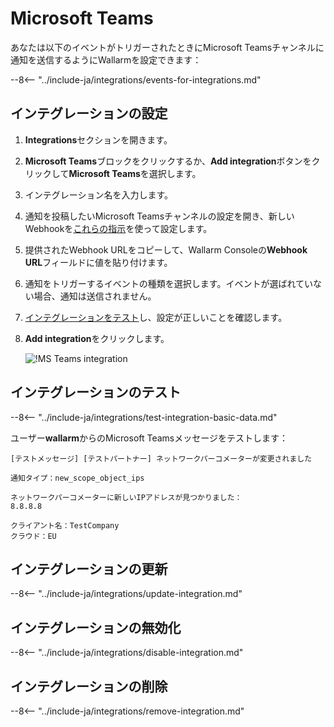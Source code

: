# Microsoft Teams

あなたは以下のイベントがトリガーされたときにMicrosoft Teamsチャンネルに通知を送信するようにWallarmを設定できます：

--8<-- "../include-ja/integrations/events-for-integrations.md"

## インテグレーションの設定

1. **Integrations**セクションを開きます。
2. **Microsoft Teams**ブロックをクリックするか、**Add integration**ボタンをクリックして**Microsoft Teams**を選択します。
3. インテグレーション名を入力します。
4. 通知を投稿したいMicrosoft Teamsチャンネルの設定を開き、新しいWebhookを[これらの指示](https://docs.microsoft.com/en-us/microsoftteams/platform/webhooks-and-connectors/how-to/add-incoming-webhook)を使って設定します。
5. 提供されたWebhook URLをコピーして、Wallarm Consoleの**Webhook URL**フィールドに値を貼り付けます。
6. 通知をトリガーするイベントの種類を選択します。イベントが選ばれていない場合、通知は送信されません。
7. [インテグレーションをテスト](#testing-integration)し、設定が正しいことを確認します。
8. **Add integration**をクリックします。

    ![!MS Teams integration](../../../images/user-guides/settings/integrations/add-ms-teams-integration.png)

## インテグレーションのテスト

--8<-- "../include-ja/integrations/test-integration-basic-data.md"

ユーザー**wallarm**からのMicrosoft Teamsメッセージをテストします：

```
[テストメッセージ] [テストパートナー] ネットワークパーコメーターが変更されました

通知タイプ：new_scope_object_ips

ネットワークパーコメーターに新しいIPアドレスが見つかりました：
8.8.8.8

クライアント名：TestCompany
クラウド：EU
```


## インテグレーションの更新

--8<-- "../include-ja/integrations/update-integration.md"

## インテグレーションの無効化

--8<-- "../include-ja/integrations/disable-integration.md"

## インテグレーションの削除

--8<-- "../include-ja/integrations/remove-integration.md"